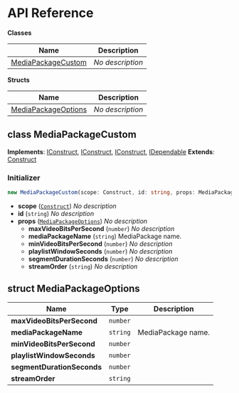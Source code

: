 # API Reference

**Classes**

Name|Description
----|-----------
[MediaPackageCustom](#cdk-mediapackage-custom-mediapackagecustom)|*No description*


**Structs**

Name|Description
----|-----------
[MediaPackageOptions](#cdk-mediapackage-custom-mediapackageoptions)|*No description*



## class MediaPackageCustom  <a id="cdk-mediapackage-custom-mediapackagecustom"></a>



__Implements__: [IConstruct](#constructs-iconstruct), [IConstruct](#aws-cdk-core-iconstruct), [IConstruct](#constructs-iconstruct), [IDependable](#aws-cdk-core-idependable)
__Extends__: [Construct](#aws-cdk-core-construct)

### Initializer




```ts
new MediaPackageCustom(scope: Construct, id: string, props: MediaPackageOptions)
```

* **scope** (<code>[Construct](#aws-cdk-core-construct)</code>)  *No description*
* **id** (<code>string</code>)  *No description*
* **props** (<code>[MediaPackageOptions](#cdk-mediapackage-custom-mediapackageoptions)</code>)  *No description*
  * **maxVideoBitsPerSecond** (<code>number</code>)  *No description* 
  * **mediaPackageName** (<code>string</code>)  MediaPackage name. 
  * **minVideoBitsPerSecond** (<code>number</code>)  *No description* 
  * **playlistWindowSeconds** (<code>number</code>)  *No description* 
  * **segmentDurationSeconds** (<code>number</code>)  *No description* 
  * **streamOrder** (<code>string</code>)  *No description* 




## struct MediaPackageOptions  <a id="cdk-mediapackage-custom-mediapackageoptions"></a>






Name | Type | Description 
-----|------|-------------
**maxVideoBitsPerSecond** | <code>number</code> | <span></span>
**mediaPackageName** | <code>string</code> | MediaPackage name.
**minVideoBitsPerSecond** | <code>number</code> | <span></span>
**playlistWindowSeconds** | <code>number</code> | <span></span>
**segmentDurationSeconds** | <code>number</code> | <span></span>
**streamOrder** | <code>string</code> | <span></span>



